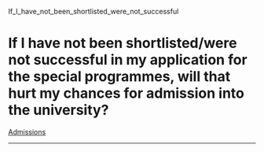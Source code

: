 If_I_have_not_been_shortlisted_were_not_successful



If I have not been shortlisted/were not successful in my application for the special programmes, will that hurt my chances for admission into the university?
=============================================================================================================================================================

[Admissions](https://www.sutd.edu.sg/tag/admissions/)

---

